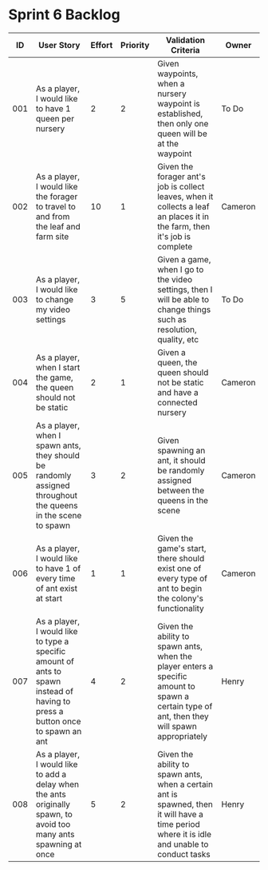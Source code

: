 # Sprint 6 Backlog
| ID | User Story | Effort | Priority | Validation Criteria | Owner |
|----|------------|--------|----------|---------------------|-------|
| 001 | As a player, I would like to have 1 queen per nursery | 2 | 2 | Given waypoints, when a nursery waypoint is established, then only one queen will be at the waypoint | To Do |
| 002 | As a player, I would like the forager to travel to and from the leaf and farm site | 10 | 1 | Given the forager ant's job is collect leaves, when it collects a leaf an places it in the farm, then it's job is complete | Cameron |
| 003 | As a player, I would like to change my video settings  | 3 | 5 | Given a game, when I go to the video settings, then I will be able to change things such as resolution, quality, etc | To Do | 
| 004 | As a player, when I start the game, the queen should not be static | 2 | 1 | Given a queen, the queen should not be static and have a connected nursery | Cameron | 
| 005 | As a player, when I spawn ants, they should be randomly assigned throughout the queens in the scene to spawn | 3 | 2 | Given spawning an ant, it should be randomly assigned between the queens in the scene | Cameron | 
| 006 | As a player, I would like to have 1 of every time of ant exist at start | 1 | 1 | Given the game's start, there should exist one of every type of ant to begin the colony's functionality | Cameron | 
| 007 | As a player, I would like to type a specific amount of ants to spawn instead of having to press a button once to spawn an ant | 4 | 2 |  Given the ability to spawn ants, when the player enters a specific amount to spawn a certain type of ant, then they will spawn appropriately | Henry |
| 008 | As a player, I would like to add a delay when the ants originally spawn, to avoid too many ants spawning at once | 5 | 2 | Given the ability to spawn ants, when a certain ant is spawned, then it will have a time period where it is idle and unable to conduct tasks | Henry | 
